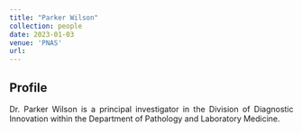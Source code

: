 ```yaml
---
title: "Parker Wilson"
collection: people
date: 2023-01-03
venue: 'PNAS'
url: 
---
```


<h2> Profile </h2>
<p align= "justify">
Dr. Parker Wilson is a principal investigator in the Division of Diagnostic Innovation within the Department of Pathology and Laboratory Medicine.
